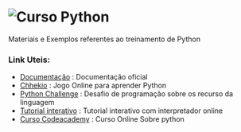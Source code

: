 ![Curso Python](https://www.python.org/static/community_logos/python-logo.png)
============

Materiais e Exemplos referentes ao treinamento de Python

### Link Uteis:
 * [Documentação](ttps://www.python.org/doc/) : Documentação oficial
 * [Chhekio](http://www.checkio.org/) : Jogo Online para aprender Python
 * [Python Challenge](www.pythonchallenge.com/) : Desafio de programação sobre os recurso da linguagem
 * [Tutorial interativo](http://www.learnpython.org/) : Tutorial interativo com interpretador online
 * [Curso Codeacademy](http://www.codecademy.com/tracks/python) : Curso Online Sobre python
